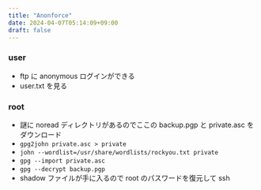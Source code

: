 ```yaml
---
title: "Anonforce"
date: 2024-04-07T05:14:09+09:00
draft: false
---
```


### user

- ftp に anonymous ログインができる
- user.txt を見る

### root

- 謎に noread ディレクトリがあるのでここの backup.pgp と private.asc をダウンロード
- ```gpg2john private.asc > private```
- ```john --wordlist=/usr/share/wordlists/rockyou.txt private```
- ```gpg --import private.asc```
- ```gpg --decrypt backup.pgp```
- shadow ファイルが手に入るので root のパスワードを復元して ssh
